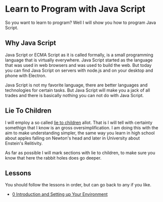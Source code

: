 # Learn to Program with Java Script

So you want to learn to program? Well I will show you how to program Java Script.

## Why Java Script

Java Script or ECMA Script as it is called formally, is a small programming 
language that is virtually everywhere. Java Script started as the language
that was used in web browsers and was used to build the web. But today 
you can find Java Script on servers with node.js and on your desktop and 
phone with Electron.

Java Script is not my favorite language, there are better languages and 
technologies for certain tasks. But Java Script will make you a jack of all
trades and there is basically nothing you can not do with Java Script. 

## Lie To Children

I will employ a so called [lie to children] allot. That is I will tell with 
certainty somethign that I know is an gross oversimplification. I am doing this
with the aim to make understanding simpler, the same way you learn in high school
about apples falling on Newton's head and later in University about Enstein's 
Relitivity.

As far as possible I will mark sections with lie to children, to make sure you
know that here the rabbit holes does go deeper.

[lie to children]: https://en.wikipedia.org/wiki/Lie-to-children

## Lessons

You should follow the lessons in order, but can go back to any if you like.

* [0 Introduction and Setting up Your Environment](lessons/0-setting-up-your-environment.md)

